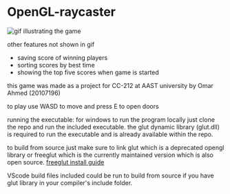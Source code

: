 # OpenGL-raycaster

![gif illustrating the game](raycaster.gif)

other features not shown in gif
 - saving score of winning players
 - sorting scores by best time
 - showing the top five scores when game is started

this game was made as a project for CC-212 at AAST university by Omar Ahmed (20107196)

to play use WASD to move and press E to open doors

running the executable:
for windows
to run the program locally just clone the repo and run the included executable.
the glut dynamic library (glut.dll) is required to run the executable and is already available within the repo.

to build from source just make sure to link glut which is a deprecated opengl library or freeglut which is the currently maintained version which is also open source.
[freeglut install guide](http://freeglut.sourceforge.net/docs/install.php)

VScode build files included could be run to build from source if you have glut library in your compiler's include folder.

